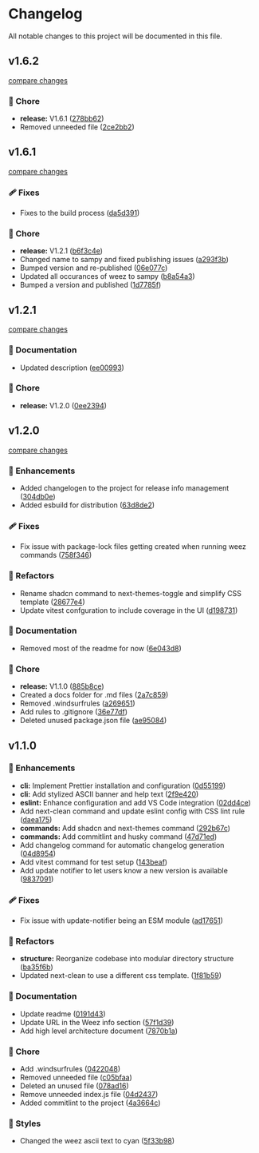 # Changelog

All notable changes to this project will be documented in this file.

## v1.6.2

[compare changes](https://github.com/TraceRicochet/sampy/compare/v1.6.1...v1.6.2)

### 🏡 Chore

- **release:** V1.6.1 ([278bb62](https://github.com/TraceRicochet/sampy/commit/278bb62))
- Removed unneeded file ([2ce2bb2](https://github.com/TraceRicochet/sampy/commit/2ce2bb2))

## v1.6.1

[compare changes](https://github.com/TraceRicochet/sampy/compare/v1.2.1...v1.6.1)

### 🩹 Fixes

- Fixes to the build process ([da5d391](https://github.com/TraceRicochet/sampy/commit/da5d391))

### 🏡 Chore

- **release:** V1.2.1 ([b6f3c4e](https://github.com/TraceRicochet/sampy/commit/b6f3c4e))
- Changed name to sampy and fixed publishing issues ([a293f3b](https://github.com/TraceRicochet/sampy/commit/a293f3b))
- Bumped version and re-published ([06e077c](https://github.com/TraceRicochet/sampy/commit/06e077c))
- Updated all occurances of weez to sampy ([b8a54a3](https://github.com/TraceRicochet/sampy/commit/b8a54a3))
- Bumped a version and published ([1d7785f](https://github.com/TraceRicochet/sampy/commit/1d7785f))

## v1.2.1

[compare changes](https://github.com/TraceRicochet/weez-cli/compare/v1.2.0...v1.2.1)

### 📖 Documentation

- Updated description ([ee00993](https://github.com/TraceRicochet/weez-cli/commit/ee00993))

### 🏡 Chore

- **release:** V1.2.0 ([0ee2394](https://github.com/TraceRicochet/weez-cli/commit/0ee2394))

## v1.2.0

[compare changes](https://github.com/TraceRicochet/weez-cli/compare/v1.1.0...v1.2.0)

### 🚀 Enhancements

- Added changelogen to the project for release info management ([304db0e](https://github.com/TraceRicochet/weez-cli/commit/304db0e))
- Added esbuild for distribution ([63d8de2](https://github.com/TraceRicochet/weez-cli/commit/63d8de2))

### 🩹 Fixes

- Fix issue with package-lock files getting created when running weez commands ([758f346](https://github.com/TraceRicochet/weez-cli/commit/758f346))

### 💅 Refactors

- Rename shadcn command to next-themes-toggle and simplify CSS template ([28677e4](https://github.com/TraceRicochet/weez-cli/commit/28677e4))
- Update vitest confguration to include coverage in the UI ([d198731](https://github.com/TraceRicochet/weez-cli/commit/d198731))

### 📖 Documentation

- Removed most of the readme for now ([6e043d8](https://github.com/TraceRicochet/weez-cli/commit/6e043d8))

### 🏡 Chore

- **release:** V1.1.0 ([885b8ce](https://github.com/TraceRicochet/weez-cli/commit/885b8ce))
- Created a docs folder for .md files ([2a7c859](https://github.com/TraceRicochet/weez-cli/commit/2a7c859))
- Removed .windsurfrules ([a269651](https://github.com/TraceRicochet/weez-cli/commit/a269651))
- Add rules to .gitignore ([36e77df](https://github.com/TraceRicochet/weez-cli/commit/36e77df))
- Deleted unused package.json file ([ae95084](https://github.com/TraceRicochet/weez-cli/commit/ae95084))

## v1.1.0

### 🚀 Enhancements

- **cli:** Implement Prettier installation and configuration ([0d55199](https://github.com/TraceRicochet/weez-cli/commit/0d55199))
- **cli:** Add stylized ASCII banner and help text ([2f9e420](https://github.com/TraceRicochet/weez-cli/commit/2f9e420))
- **eslint:** Enhance configuration and add VS Code integration ([02dd4ce](https://github.com/TraceRicochet/weez-cli/commit/02dd4ce))
- Add next-clean command and update eslint config with CSS lint rule ([daea175](https://github.com/TraceRicochet/weez-cli/commit/daea175))
- **commands:** Add shadcn and next-themes command ([292b67c](https://github.com/TraceRicochet/weez-cli/commit/292b67c))
- **commands:** Add commitlint and husky command ([47d71ed](https://github.com/TraceRicochet/weez-cli/commit/47d71ed))
- Add changelog command for automatic changelog generation ([04d8954](https://github.com/TraceRicochet/weez-cli/commit/04d8954))
- Add vitest command for test setup ([143beaf](https://github.com/TraceRicochet/weez-cli/commit/143beaf))
- Add update notifier to let users know a new version is available ([9837091](https://github.com/TraceRicochet/weez-cli/commit/9837091))

### 🩹 Fixes

- Fix issue with update-notifier being an ESM module ([ad17651](https://github.com/TraceRicochet/weez-cli/commit/ad17651))

### 💅 Refactors

- **structure:** Reorganize codebase into modular directory structure ([ba35f6b](https://github.com/TraceRicochet/weez-cli/commit/ba35f6b))
- Updated next-clean to use a different css template. ([1f81b59](https://github.com/TraceRicochet/weez-cli/commit/1f81b59))

### 📖 Documentation

- Update readme ([0191d43](https://github.com/TraceRicochet/weez-cli/commit/0191d43))
- Update URL in the Weez info section ([57f1d39](https://github.com/TraceRicochet/weez-cli/commit/57f1d39))
- Add high level architecture document ([7870b1a](https://github.com/TraceRicochet/weez-cli/commit/7870b1a))

### 🏡 Chore

- Add .windsurfrules ([0422048](https://github.com/TraceRicochet/weez-cli/commit/0422048))
- Removed unneeded file ([c05bfaa](https://github.com/TraceRicochet/weez-cli/commit/c05bfaa))
- Deleted an unused file ([078ad16](https://github.com/TraceRicochet/weez-cli/commit/078ad16))
- Remove unneeded index.js file ([04d2437](https://github.com/TraceRicochet/weez-cli/commit/04d2437))
- Added commitlint to the project ([4a3664c](https://github.com/TraceRicochet/weez-cli/commit/4a3664c))

### 🎨 Styles

- Changed the weez ascii text to cyan ([5f33b98](https://github.com/TraceRicochet/weez-cli/commit/5f33b98))
